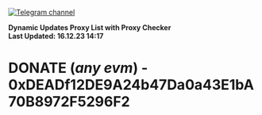 [![Telegram channel](https://img.shields.io/endpoint?url=https://runkit.io/damiankrawczyk/telegram-badge/branches/master?url=https://t.me/n4z4v0d)](https://t.me/n4z4v0d) 

**Dynamic Updates Proxy List with Proxy Checker**  
**Last Updated: 16.12.23 14:17**

# DONATE (_any evm_) - 0xDEADf12DE9A24b47Da0a43E1bA70B8972F5296F2
